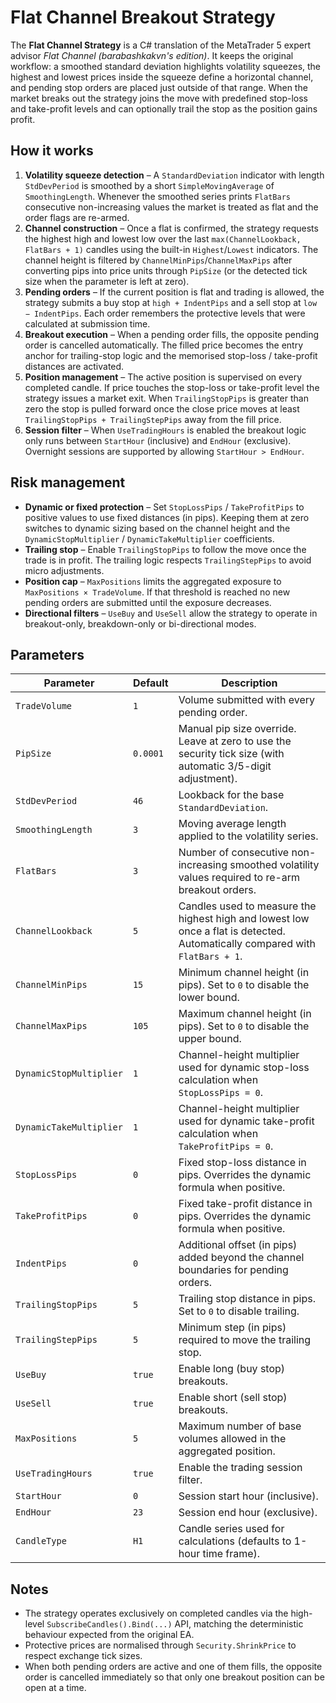 # Flat Channel Breakout Strategy

The **Flat Channel Strategy** is a C# translation of the MetaTrader 5 expert advisor *Flat Channel (barabashkakvn's edition)*. It keeps the original workflow: a smoothed standard deviation highlights volatility squeezes, the highest and lowest prices inside the squeeze define a horizontal channel, and pending stop orders are placed just outside of that range. When the market breaks out the strategy joins the move with predefined stop-loss and take-profit levels and can optionally trail the stop as the position gains profit.

## How it works

1. **Volatility squeeze detection** – A `StandardDeviation` indicator with length `StdDevPeriod` is smoothed by a short `SimpleMovingAverage` of `SmoothingLength`. Whenever the smoothed series prints `FlatBars` consecutive non-increasing values the market is treated as flat and the order flags are re-armed.
2. **Channel construction** – Once a flat is confirmed, the strategy requests the highest high and lowest low over the last `max(ChannelLookback, FlatBars + 1)` candles using the built-in `Highest`/`Lowest` indicators. The channel height is filtered by `ChannelMinPips`/`ChannelMaxPips` after converting pips into price units through `PipSize` (or the detected tick size when the parameter is left at zero).
3. **Pending orders** – If the current position is flat and trading is allowed, the strategy submits a buy stop at `high + IndentPips` and a sell stop at `low − IndentPips`. Each order remembers the protective levels that were calculated at submission time.
4. **Breakout execution** – When a pending order fills, the opposite pending order is cancelled automatically. The filled price becomes the entry anchor for trailing-stop logic and the memorised stop-loss / take-profit distances are activated.
5. **Position management** – The active position is supervised on every completed candle. If price touches the stop-loss or take-profit level the strategy issues a market exit. When `TrailingStopPips` is greater than zero the stop is pulled forward once the close price moves at least `TrailingStopPips + TrailingStepPips` away from the fill price.
6. **Session filter** – When `UseTradingHours` is enabled the breakout logic only runs between `StartHour` (inclusive) and `EndHour` (exclusive). Overnight sessions are supported by allowing `StartHour > EndHour`.

## Risk management

- **Dynamic or fixed protection** – Set `StopLossPips` / `TakeProfitPips` to positive values to use fixed distances (in pips). Keeping them at zero switches to dynamic sizing based on the channel height and the `DynamicStopMultiplier` / `DynamicTakeMultiplier` coefficients.
- **Trailing stop** – Enable `TrailingStopPips` to follow the move once the trade is in profit. The trailing logic respects `TrailingStepPips` to avoid micro adjustments.
- **Position cap** – `MaxPositions` limits the aggregated exposure to `MaxPositions × TradeVolume`. If that threshold is reached no new pending orders are submitted until the exposure decreases.
- **Directional filters** – `UseBuy` and `UseSell` allow the strategy to operate in breakout-only, breakdown-only or bi-directional modes.

## Parameters

| Parameter | Default | Description |
|-----------|---------|-------------|
| `TradeVolume` | `1` | Volume submitted with every pending order. |
| `PipSize` | `0.0001` | Manual pip size override. Leave at zero to use the security tick size (with automatic 3/5-digit adjustment). |
| `StdDevPeriod` | `46` | Lookback for the base `StandardDeviation`. |
| `SmoothingLength` | `3` | Moving average length applied to the volatility series. |
| `FlatBars` | `3` | Number of consecutive non-increasing smoothed volatility values required to re-arm breakout orders. |
| `ChannelLookback` | `5` | Candles used to measure the highest high and lowest low once a flat is detected. Automatically compared with `FlatBars + 1`. |
| `ChannelMinPips` | `15` | Minimum channel height (in pips). Set to `0` to disable the lower bound. |
| `ChannelMaxPips` | `105` | Maximum channel height (in pips). Set to `0` to disable the upper bound. |
| `DynamicStopMultiplier` | `1` | Channel-height multiplier used for dynamic stop-loss calculation when `StopLossPips = 0`. |
| `DynamicTakeMultiplier` | `1` | Channel-height multiplier used for dynamic take-profit calculation when `TakeProfitPips = 0`. |
| `StopLossPips` | `0` | Fixed stop-loss distance in pips. Overrides the dynamic formula when positive. |
| `TakeProfitPips` | `0` | Fixed take-profit distance in pips. Overrides the dynamic formula when positive. |
| `IndentPips` | `0` | Additional offset (in pips) added beyond the channel boundaries for pending orders. |
| `TrailingStopPips` | `5` | Trailing stop distance in pips. Set to `0` to disable trailing. |
| `TrailingStepPips` | `5` | Minimum step (in pips) required to move the trailing stop. |
| `UseBuy` | `true` | Enable long (buy stop) breakouts. |
| `UseSell` | `true` | Enable short (sell stop) breakouts. |
| `MaxPositions` | `5` | Maximum number of base volumes allowed in the aggregated position. |
| `UseTradingHours` | `true` | Enable the trading session filter. |
| `StartHour` | `0` | Session start hour (inclusive). |
| `EndHour` | `23` | Session end hour (exclusive). |
| `CandleType` | `H1` | Candle series used for calculations (defaults to 1-hour time frame). |

## Notes

- The strategy operates exclusively on completed candles via the high-level `SubscribeCandles().Bind(...)` API, matching the deterministic behaviour expected from the original EA.
- Protective prices are normalised through `Security.ShrinkPrice` to respect exchange tick sizes.
- When both pending orders are active and one of them fills, the opposite order is cancelled immediately so that only one breakout position can be open at a time.
